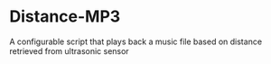 # Distance-MP3
A configurable script that plays back a music file based on distance retrieved from ultrasonic sensor
